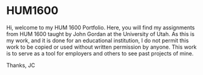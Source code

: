 # HUM1600

Hi, welcome to my HUM 1600 Portfolio. Here, you will find my assignments from HUM 1600 taught by John Gordan at the University of Utah.
As this is my work, and it is done for an educational institution, I do not permit this work to be copied or used without written permission 
by anyone. This work is to serve as a tool for employers and others to see past projects of mine.

Thanks,
JC


